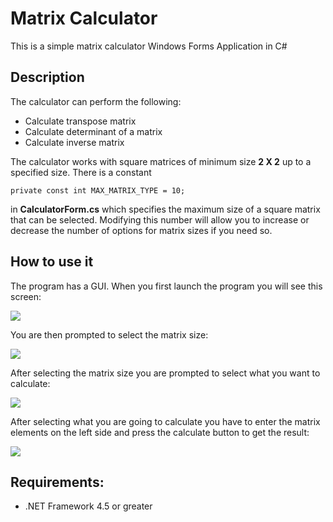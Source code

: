 # Matrix Calculator
This is a simple matrix calculator Windows Forms Application in C#

## Description
The calculator can perform the following:
- Calculate transpose matrix
- Calculate determinant of a matrix
- Calculate inverse matrix

The calculator works with square matrices of minimum size <b>2 X 2</b> up to a specified size.
There is a constant 

```
private const int MAX_MATRIX_TYPE = 10;
```

in <b>CalculatorForm.cs</b> which specifies the maximum size of a square matrix that can be selected. Modifying this number will allow you to increase or decrease the number of options for matrix sizes if you need so.

## How to use it
The program has a GUI.  When you first launch the program you will see this screen:

<img src="https://user-images.githubusercontent.com/15669909/83851383-f3d48180-a71a-11ea-8cff-d85c1ebe23ed.png">

You are then prompted to select the matrix size:

<img src="https://user-images.githubusercontent.com/15669909/83851443-09e24200-a71b-11ea-8d81-7f48693823ea.png">

After selecting the matrix size you are prompted to select what you want to calculate:

<img src="https://user-images.githubusercontent.com/15669909/83851490-1cf51200-a71b-11ea-8611-ff0ba852c732.png">

After selecting what you are going to calculate you have to enter the matrix elements on the left side and press the calculate button to get the result:

<img src="https://user-images.githubusercontent.com/15669909/83851699-6ba2ac00-a71b-11ea-97d9-65fcdd27e1b3.png">

## Requirements:
- .NET Framework 4.5 or greater
